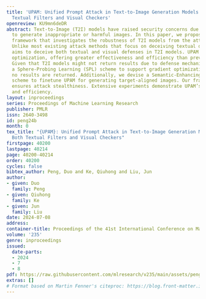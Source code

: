 ```yaml
---
title: 'UPAM: Unified Prompt Attack in Text-to-Image Generation Models Against Both
  Textual Filters and Visual Checkers'
openreview: KU9mn6deDR
abstract: Text-to-Image (T2I) models have raised security concerns due to their potential
  to generate inappropriate or harmful images. In this paper, we propose UPAM, a novel
  framework that investigates the robustness of T2I models from the attack perspective.
  Unlike most existing attack methods that focus on deceiving textual defenses, UPAM
  aims to deceive both textual and visual defenses in T2I models. UPAM enables gradient-based
  optimization, offering greater effectiveness and efficiency than previous methods.
  Given that T2I models might not return results due to defense mechanisms, we introduce
  a Sphere-Probing Learning (SPL) scheme to support gradient optimization even when
  no results are returned. Additionally, we devise a Semantic-Enhancing Learning (SEL)
  scheme to finetune UPAM for generating target-aligned images. Our framework also
  ensures attack stealthiness. Extensive experiments demonstrate UPAM’s effectiveness
  and efficiency.
layout: inproceedings
series: Proceedings of Machine Learning Research
publisher: PMLR
issn: 2640-3498
id: peng24b
month: 0
tex_title: "{UPAM}: Unified Prompt Attack in Text-to-Image Generation Models Against
  Both Textual Filters and Visual Checkers"
firstpage: 40200
lastpage: 40214
page: 40200-40214
order: 40200
cycles: false
bibtex_author: Peng, Duo and Ke, Qiuhong and Liu, Jun
author:
- given: Duo
  family: Peng
- given: Qiuhong
  family: Ke
- given: Jun
  family: Liu
date: 2024-07-08
address:
container-title: Proceedings of the 41st International Conference on Machine Learning
volume: '235'
genre: inproceedings
issued:
  date-parts:
  - 2024
  - 7
  - 8
pdf: https://raw.githubusercontent.com/mlresearch/v235/main/assets/peng24b/peng24b.pdf
extras: []
# Format based on Martin Fenner's citeproc: https://blog.front-matter.io/posts/citeproc-yaml-for-bibliographies/
---
```

